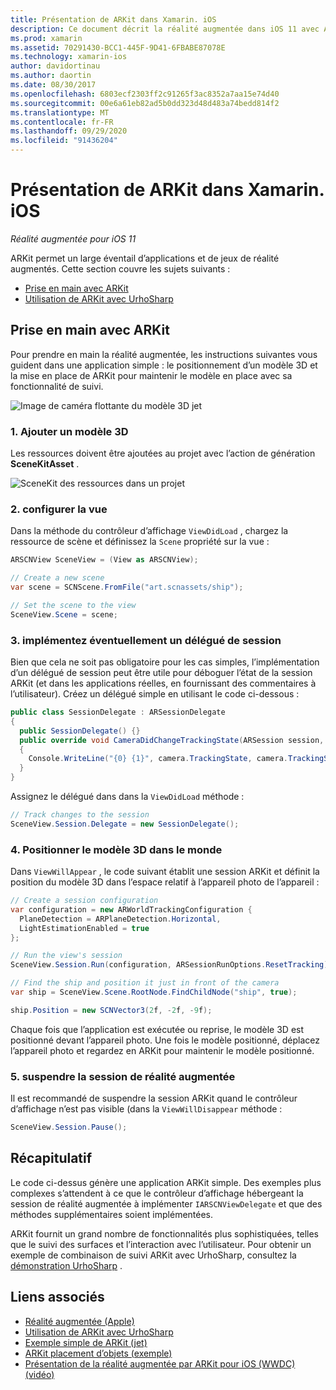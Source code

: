 ```yaml
---
title: Présentation de ARKit dans Xamarin. iOS
description: Ce document décrit la réalité augmentée dans iOS 11 avec ARKit. Il explique comment ajouter un modèle 3D à une application, configurer l’affichage, implémenter un délégué de session, positionner le modèle 3D dans le monde et suspendre la session de réalité augmentée.
ms.prod: xamarin
ms.assetid: 70291430-BCC1-445F-9D41-6FBABE87078E
ms.technology: xamarin-ios
author: davidortinau
ms.author: daortin
ms.date: 08/30/2017
ms.openlocfilehash: 6803ecf2303ff2c91265f3ac8352a7aa15e74d40
ms.sourcegitcommit: 00e6a61eb82ad5b0dd323d48d483a74bedd814f2
ms.translationtype: MT
ms.contentlocale: fr-FR
ms.lasthandoff: 09/29/2020
ms.locfileid: "91436204"
---
```

# <a name="introduction-to-arkit-in-xamarinios"></a>Présentation de ARKit dans Xamarin. iOS

_Réalité augmentée pour iOS 11_

ARKit permet un large éventail d’applications et de jeux de réalité augmentés. Cette section couvre les sujets suivants :

- [Prise en main avec ARKit](#gettingstarted)
- [Utilisation de ARKit avec UrhoSharp](urhosharp.md)

<a name="gettingstarted"></a>

## <a name="getting-started-with-arkit"></a>Prise en main avec ARKit

Pour prendre en main la réalité augmentée, les instructions suivantes vous guident dans une application simple : le positionnement d’un modèle 3D et la mise en place de ARKit pour maintenir le modèle en place avec sa fonctionnalité de suivi.

![Image de caméra flottante du modèle 3D jet](images/jet-sml.png)

### <a name="1-add-a-3d-model"></a>1. Ajouter un modèle 3D

Les ressources doivent être ajoutées au projet avec l’action de génération **SceneKitAsset** .

![SceneKit des ressources dans un projet](images/scene-assets.png)

### <a name="2-configure-the-view"></a>2. configurer la vue

Dans la méthode du contrôleur d’affichage `ViewDidLoad` , chargez la ressource de scène et définissez la `Scene` propriété sur la vue :

```csharp
ARSCNView SceneView = (View as ARSCNView);

// Create a new scene
var scene = SCNScene.FromFile("art.scnassets/ship");

// Set the scene to the view
SceneView.Scene = scene;
```

### <a name="3-optionally-implement-a-session-delegate"></a>3. implémentez éventuellement un délégué de session

Bien que cela ne soit pas obligatoire pour les cas simples, l’implémentation d’un délégué de session peut être utile pour déboguer l’état de la session ARKit (et dans les applications réelles, en fournissant des commentaires à l’utilisateur). Créez un délégué simple en utilisant le code ci-dessous :

```csharp
public class SessionDelegate : ARSessionDelegate
{
  public SessionDelegate() {}
  public override void CameraDidChangeTrackingState(ARSession session, ARCamera camera)
  {
    Console.WriteLine("{0} {1}", camera.TrackingState, camera.TrackingStateReason);
  }
}
```

Assignez le délégué dans dans la `ViewDidLoad` méthode :

```csharp
// Track changes to the session
SceneView.Session.Delegate = new SessionDelegate();
```

### <a name="4-position-the-3d-model-in-the-world"></a>4. Positionner le modèle 3D dans le monde

Dans `ViewWillAppear` , le code suivant établit une session ARKit et définit la position du modèle 3D dans l’espace relatif à l’appareil photo de l’appareil :

```csharp
// Create a session configuration
var configuration = new ARWorldTrackingConfiguration {
  PlaneDetection = ARPlaneDetection.Horizontal,
  LightEstimationEnabled = true
};

// Run the view's session
SceneView.Session.Run(configuration, ARSessionRunOptions.ResetTracking);

// Find the ship and position it just in front of the camera
var ship = SceneView.Scene.RootNode.FindChildNode("ship", true);

ship.Position = new SCNVector3(2f, -2f, -9f);
```

Chaque fois que l’application est exécutée ou reprise, le modèle 3D est positionné devant l’appareil photo. Une fois le modèle positionné, déplacez l’appareil photo et regardez en ARKit pour maintenir le modèle positionné.

### <a name="5-pause-the-augmented-reality-session"></a>5. suspendre la session de réalité augmentée

Il est recommandé de suspendre la session ARKit quand le contrôleur d’affichage n’est pas visible (dans la `ViewWillDisappear` méthode :

```csharp
SceneView.Session.Pause();
```

## <a name="summary"></a>Récapitulatif

Le code ci-dessus génère une application ARKit simple. Des exemples plus complexes s’attendent à ce que le contrôleur d’affichage hébergeant la session de réalité augmentée à implémenter `IARSCNViewDelegate` et que des méthodes supplémentaires soient implémentées.

ARKit fournit un grand nombre de fonctionnalités plus sophistiquées, telles que le suivi des surfaces et l’interaction avec l’utilisateur. Pour obtenir un exemple de combinaison de suivi ARKit avec UrhoSharp, consultez la [démonstration UrhoSharp](urhosharp.md) .

## <a name="related-links"></a>Liens associés

- [Réalité augmentée (Apple)](https://developer.apple.com/arkit/)
- [Utilisation de ARKit avec UrhoSharp](urhosharp.md)
- [Exemple simple de ARKit (jet)](/samples/xamarin/ios-samples/ios11-arkitsample)
- [ARKit placement d’objets (exemple)](/samples/xamarin/ios-samples/ios11-arkitplacingobjects)
- [Présentation de la réalité augmentée par ARKit pour iOS (WWDC) (vidéo)](https://developer.apple.com/videos/play/wwdc2017/602/)